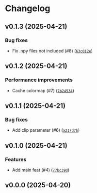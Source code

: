 # Changelog

## v0.1.3 (2025-04-21)

### Bug fixes

- Fix .npy files not included (#8) ([`63c012e`](https://github.com/34j/colormap-complex/commit/63c012e3439418b3f50fa9686992e7bbc8ca55f8))

## v0.1.2 (2025-04-21)

### Performance improvements

- Cache colormap (#7) ([`7b24534`](https://github.com/34j/colormap-complex/commit/7b24534315fcba852d905fd2a4813e75258e91f7))

## v0.1.1 (2025-04-21)

### Bug fixes

- Add clip parameter (#6) ([`a217d7b`](https://github.com/34j/colormap-complex/commit/a217d7bd70005fc8393a236a0caaa281319ccf2f))

## v0.1.0 (2025-04-21)

### Features

- Add main feat (#4) ([`77bc39d`](https://github.com/34j/colormap-complex/commit/77bc39d3349b1f79f5b669689fc1ed5677b48f7b))

## v0.0.0 (2025-04-20)
